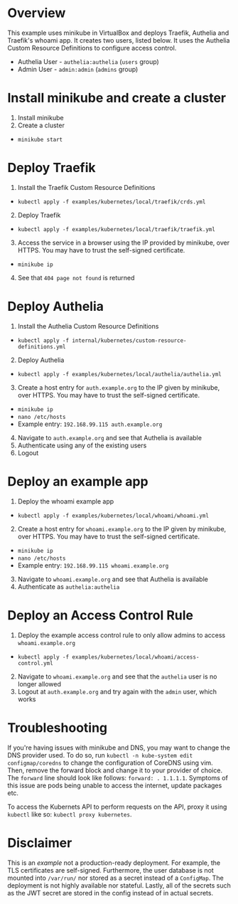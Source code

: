 # Overview

This example uses minikube in VirtualBox and deploys Traefik, Authelia and Traefik's whoami app. It creates two users, listed below. It uses the Authelia Custom Resource Definitions to configure access control.

* Authelia User - `authelia:authelia` (`users` group)
* Admin User - `admin:admin` (`admins` group)

# Install minikube and create a cluster

1. Install minikube
2. Create a cluster
  * `minikube start`

# Deploy Traefik

1. Install the Traefik Custom Resource Definitions
  * `kubectl apply -f examples/kubernetes/local/traefik/crds.yml`
2. Deploy Traefik
  * `kubectl apply -f examples/kubernetes/local/traefik/traefik.yml`
3. Access the service in a browser using the IP provided by minikube, over HTTPS. You may have to trust the self-signed certificate.
  * `minikube ip`
4. See that `404 page not found` is returned

# Deploy Authelia

1. Install the Authelia Custom Resource Definitions
  * `kubectl apply -f internal/kubernetes/custom-resource-definitions.yml`
2. Deploy Authelia
  * `kubectl apply -f examples/kubernetes/local/authelia/authelia.yml`
3. Create a host entry for `auth.example.org` to the IP given by minikube, over HTTPS. You may have to trust the self-signed certificate.
  * `minikube ip`
  * `nano /etc/hosts`
  * Example entry: `192.168.99.115 auth.example.org`
4. Navigate to `auth.example.org` and see that Authelia is available
5. Authenticate using any of the existing users
6. Logout

# Deploy an example app

1. Deploy the whoami example app
  * `kubectl apply -f examples/kubernetes/local/whoami/whoami.yml`
2. Create a host entry for `whoami.example.org` to the IP given by minikube, over HTTPS. You may have to trust the self-signed certificate.
  * `minikube ip`
  * `nano /etc/hosts`
  * Example entry: `192.168.99.115 whoami.example.org`
3. Navigate to `whoami.example.org` and see that Authelia is available
4. Authenticate as `authelia:authelia`

# Deploy an Access Control Rule

1. Deploy the example access control rule to only allow admins to access `whoami.example.org`
  * `kubectl apply -f examples/kubernetes/local/whoami/access-control.yml`
2. Navigate to `whoami.example.org` and see that the `authelia` user is no longer allowed
3. Logout at `auth.example.org` and try again with the `admin` user, which works

# Troubleshooting

If you're having issues with minikube and DNS, you may want to change the DNS provider used. To do so, run `kubectl -n kube-system edit configmap/coredns` to change the configuration of CoreDNS using vim. Then, remove the forward block and change it to your provider of choice. The `forward` line should look like follows: `forward: . 1.1.1.1`. Symptoms of this issue are pods being unable to access the internet, update packages etc.

To access the Kubernets API to perform requests on the API, proxy it using `kubectl` like so: `kubectl proxy kubernetes`.

# Disclaimer

This is an _example_ not a production-ready deployment. For example, the TLS certificates are self-signed. Furthermore, the user database is not mounted into `/var/run/` nor stored as a secret instead of a `ConfigMap`. The deployment is not highly available nor stateful. Lastly, all of the secrets such as the JWT secret are stored in the config instead of in actual secrets.
